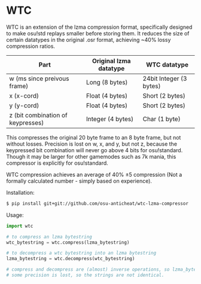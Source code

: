 # WTC

WTC is an extension of the lzma compression format, specifically designed to make osu!std replays smaller before storing them. It reduces the size of certain datatypes in the original .osr format, achieving ~40% lossy compression ratios.

| Part | Original lzma datatype | WTC datatype |
| --- | --- | --- |
| w (ms since preivous frame) | Long (8 bytes) | 24bit Integer (3 bytes)|
| x	(x-cord) | Float (4 bytes) | Short (2 bytes) |
| y	(y-cord) | Float (4 bytes) | Short (2 bytes) |
| z	(bit combination of keypresses) | Integer (4 bytes) | Char (1 byte) |

This compresses the original 20 byte frame to an 8 byte frame, but not without losses. Precision is lost on w, x, and y, but not z, because the keypressed bit combination will never go above 4 bits for osu!standard. Though it may be larger for other gamemodes such as 7k mania, this compressor is explicitly for osu!standard.

WTC compression achieves an average of 40% ±5 compression (Not a formally calculated number - simply based on experience).

Installation:

```bash
$ pip install git+git://github.com/osu-anticheat/wtc-lzma-compressor
```

Usage:

```python
import wtc

# to compress an lzma bytestring
wtc_bytestring = wtc.compress(lzma_bytestring)

# to decompress a wtc bytestring into an lzma bytestring
lzma_bytestring = wtc.decompress(wtc_bytestring)

# compress and decompress are (almost) inverse operations, so lzma_bytestring ≈ wtc.decompress(wtc.compress(lzma_bytestring)).
# some precision is lost, so the strings are not identical.
```
